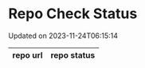 # Repo Check Status

Updated on 2023-11-24T06:15:14

| repo url | repo status |
| -------- | -------- | 
